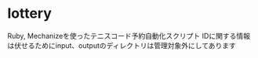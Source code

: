 lottery
=======

Ruby, Mechanizeを使ったテニスコード予約自動化スクリプト
IDに関する情報は伏せるためにinput、outputのディレクトリは管理対象外にしてあります
